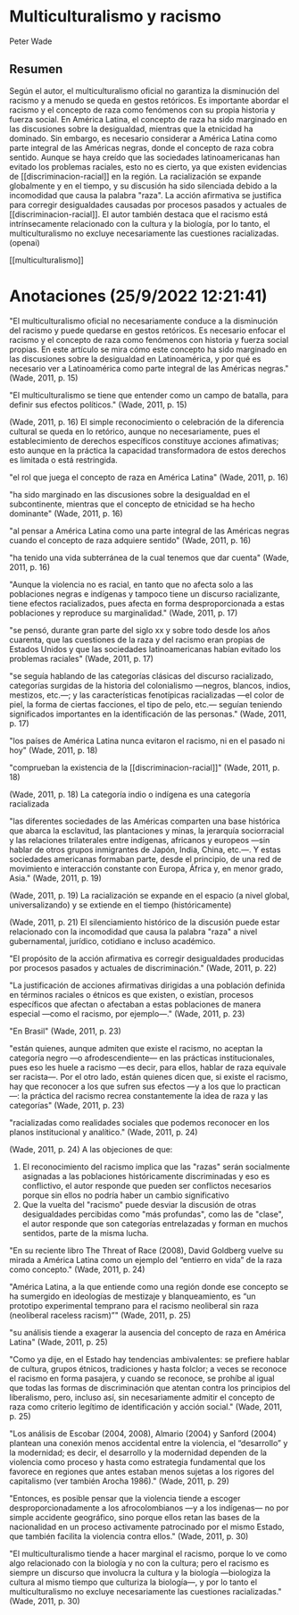 # Multiculturalismo y racismo
Peter Wade

## Resumen

Según el autor, el multiculturalismo oficial no garantiza la disminución del racismo y a menudo se queda en gestos retóricos. Es importante abordar el racismo y el concepto de raza como fenómenos con su propia historia y fuerza social. En América Latina, el concepto de raza ha sido marginado en las discusiones sobre la desigualdad, mientras que la etnicidad ha dominado. Sin embargo, es necesario considerar a América Latina como parte integral de las Américas negras, donde el concepto de raza cobra sentido. Aunque se haya creído que las sociedades latinoamericanas han evitado los problemas raciales, esto no es cierto, ya que existen evidencias de [[discriminacion-racial]] en la región. La racialización se expande globalmente y en el tiempo, y su discusión ha sido silenciada debido a la incomodidad que causa la palabra "raza". La acción afirmativa se justifica para corregir desigualdades causadas por procesos pasados ​​y actuales de [[discriminacion-racial]]. El autor también destaca que el racismo está intrínsecamente relacionado con la cultura y la biología, por lo tanto, el multiculturalismo no excluye necesariamente las cuestiones racializadas. (openai)

[[multiculturalismo]]

# Anotaciones **(25/9/2022 12:21:41)**


"El multiculturalismo oficial no necesariamente conduce a la disminución del racismo y puede quedarse en gestos retóricos. Es necesario enfocar el racismo y el concepto de raza como fenómenos con historia y fuerza social propias. En este artículo se mira cómo este concepto ha sido marginado en las discusiones sobre la desigualdad en Latinoamérica, y por qué es necesario ver a Latinoamérica como parte integral de las Américas negras." (Wade, 2011, p. 15)

"El multiculturalismo se tiene que entender como un campo de batalla, para definir sus efectos políticos." (Wade, 2011, p. 15)

(Wade, 2011, p. 16) El simple reconocimiento o celebración de la diferencia cultural se queda en lo retórico, aunque no necesariamente, pues el establecimiento de derechos específicos constituye acciones afimativas; esto aunque en la práctica la capacidad transformadora de estos derechos es limitada o está restringida.

"el rol que juega el concepto de raza en América Latina" (Wade, 2011, p. 16)

"ha sido marginado en las discusiones sobre la desigualdad en el subcontinente, mientras que el concepto de etnicidad se ha hecho dominante" (Wade, 2011, p. 16)

"al pensar a América Latina como una parte integral de las Américas negras cuando el concepto de raza adquiere sentido" (Wade, 2011, p. 16)

"ha tenido una vida subterránea de la cual tenemos que dar cuenta" (Wade, 2011, p. 16)

"Aunque la violencia no es racial, en tanto que no afecta solo a las poblaciones negras e indígenas y tampoco tiene un discurso racializante, tiene efectos racializados, pues afecta en forma desproporcionada a estas poblaciones y reproduce su marginalidad." (Wade, 2011, p. 17)

"se pensó, durante gran parte del siglo xx y sobre todo desde los años cuarenta, que las cuestiones de la raza y del racismo eran propias de Estados Unidos y que las sociedades latinoamericanas habían evitado los problemas raciales" (Wade, 2011, p. 17)

"se seguía hablando de las categorías clásicas del discurso racializado, categorías surgidas de la historia del colonialismo —negros, blancos, indios, mestizos, etc.—; y las características fenotípicas racializadas —el color de piel, la forma de ciertas facciones, el tipo de pelo, etc.— seguían teniendo significados importantes en la identificación de las personas." (Wade, 2011, p. 17)

"los países de América Latina nunca evitaron el racismo, ni en el pasado ni hoy" (Wade, 2011, p. 18)

"comprueban la existencia de la [[discriminacion-racial]]" (Wade, 2011, p. 18)

(Wade, 2011, p. 18) La categoría indio o indígena es una categoría racializada

"las diferentes sociedades de las Américas comparten una base histórica que abarca la esclavitud, las plantaciones y minas, la jerarquía sociorracial y las relaciones trilaterales entre indígenas, africanos y europeos —sin hablar de otros grupos inmigrantes de Japón, India, China, etc.—. Y estas sociedades americanas formaban parte, desde el principio, de una red de movimiento e interacción constante con Europa, África y, en menor grado, Asia." (Wade, 2011, p. 19)

(Wade, 2011, p. 19) La racialización se expande en el espacio (a nivel global, universalizando) y se extiende en el tiempo (históricamente)

(Wade, 2011, p. 21) El silenciamiento histórico de la discusión puede estar relacionado con la incomodidad que causa la palabra "raza" a nivel gubernamental, jurídico, cotidiano e incluso académico.

"El propósito de la acción afirmativa es corregir desigualdades producidas por procesos pasados y actuales de discriminación." (Wade, 2011, p. 22)

"La justificación de acciones afirmativas dirigidas a una población definida en términos raciales o étnicos es que existen, o existían, procesos específicos que afectan o afectaban a estas poblaciones de manera especial —como el racismo, por ejemplo—." (Wade, 2011, p. 23)

"En Brasil" (Wade, 2011, p. 23)

"están quienes, aunque admiten que existe el racismo, no aceptan la categoría negro —o afrodescendiente— en las prácticas institucionales, pues eso les huele a racismo —es decir, para ellos, hablar de raza equivale ser racista—. Por el otro lado, están quienes dicen que, si existe el racismo, hay que reconocer a los que sufren sus efectos —y a los que lo practican—: la práctica del racismo recrea constantemente la idea de raza y las categorías" (Wade, 2011, p. 23)

"racializadas como realidades sociales que podemos reconocer en los planos institucional y analítico." (Wade, 2011, p. 24)

(Wade, 2011, p. 24) A las objeciones de que: 
1. El reconocimiento del racismo implica que las "razas" serán socialmente asignadas a las poblaciones históricamente discriminadas y eso es conflictivo, el autor responde que pueden ser conflictos necesarios porque sin ellos no podría haber un cambio significativo
2. Que la vuelta del "racismo" puede desviar la discusión de otras desigualdades percibidas como "más profundas", como las de "clase", el autor responde que son categorías entrelazadas y forman en muchos sentidos, parte de la misma lucha.

"En su reciente libro The Threat of Race (2008), David Goldberg vuelve su mirada a América Latina como un ejemplo del “entierro en vida” de la raza como concepto." (Wade, 2011, p. 24)

"América Latina, a la que entiende como una región donde ese concepto se ha sumergido en ideologías de mestizaje y blanqueamiento, es “un prototipo experimental temprano para el racismo neoliberal sin raza (neoliberal raceless racism)”" (Wade, 2011, p. 25)

"su análisis tiende a exagerar la ausencia del concepto de raza en América Latina" (Wade, 2011, p. 25)

"Como ya dije, en el Estado hay tendencias ambivalentes: se prefiere hablar de cultura, grupos étnicos, tradiciones y hasta folclor; a veces se reconoce el racismo en forma pasajera, y cuando se reconoce, se prohíbe al igual que todas las formas de discriminación que atentan contra los principios del liberalismo, pero, incluso así, sin necesariamente admitir el concepto de raza como criterio legítimo de identificación y acción social." (Wade, 2011, p. 25)

"Los análisis de Escobar (2004, 2008), Almario (2004) y Sanford (2004) plantean una conexión menos accidental entre la violencia, el “desarrollo” y la modernidad; es decir, el desarrollo y la modernidad dependen de la violencia como proceso y hasta como estrategia fundamental que los favorece en regiones que antes estaban menos sujetas a los rigores del capitalismo (ver también Arocha 1986)." (Wade, 2011, p. 29)

"Entonces, es posible pensar que la violencia tiende a escoger desproporcionadamente a los afrocolombianos —y a los indígenas— no por simple accidente geográfico, sino porque ellos retan las bases de la nacionalidad en un proceso activamente patrocinado por el mismo Estado, que también facilita la violencia contra ellos." (Wade, 2011, p. 30)

"El multiculturalismo tiende a hacer marginal el racismo, porque lo ve como algo relacionado con la biología y no con la cultura; pero el racismo es siempre un discurso que involucra la cultura y la biología —biologiza la cultura al mismo tiempo que culturiza la biología—, y por lo tanto el multiculturalismo no excluye necesariamente las cuestiones racializadas." (Wade, 2011, p. 30)


